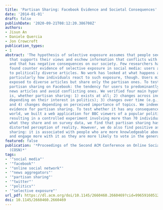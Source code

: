 ```yaml
---
title: 'Partisan Sharing: Facebook Evidence and Societal Consequences'
date: '2014-01-01'
draft: false
publishDate: '2020-09-21T08:12:20.386708Z'
authors:
- Jisun An
- Daniele Quercia
- Jon Crowcroft
publication_types:
- 1
abstract: 'The hypothesis of selective exposure assumes that people seek out information
  that supports their views and eschew information that conflicts with their beliefs,
  and that has negative consequences on our society. Few researchers have recently
  found counter evidence of selective exposure in social media: users are exposed
  to politically diverse articles. No work has looked at what happens after exposure,
  particularly how individuals react to such exposure, though. Users might well be
  exposed to diverse articles but share only the partisan ones. To test this, we study
  partisan sharing on Facebook: the tendency for users to predominantly share like-minded
  news articles and avoid conflicting ones. We verified four main hypotheses. That
  is, whether partisan sharing: 1) exists at all; 2) changes across individuals (e.g.,
  depending on their interest in politics); 3) changes over time (e.g., around elections);
  and 4) changes depending on perceived importance of topics. We indeed find strong
  evidence for partisan sharing. To test whether it has any consequence in the real
  world, we built a web application for BBC viewers of a popular political program,
  resulting in a controlled experiment involving more than 70 individuals. Based on
  what they share and on survey data, we find that partisan sharing has negative consequences:
  distorted perception of reality. However, we do also find positive aspects of partisan
  sharing: it is associated with people who are more knowledgeable about politics
  and engage more with it as they are more likely to vote in the general elections.'
featured: false
publication: '*Proceedings of the Second ACM Conference on Online Social Networks
  (COSN)*'
tags:
- '"social media"'
- '"facebook"'
- '"online social network"'
- '"news aggregators"'
- '"partisan sharing"'
- '"twitter"'
- '"politics"'
- '"selective exposure"'
url_pdf: https://dl.acm.org/doi/10.1145/2660460.2660469?cid=99659160512
doi: 10.1145/2660460.2660469
---
```


